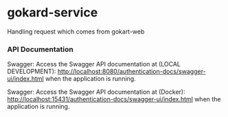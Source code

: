 # gokard-service
Handling request which comes from gokart-web

### API Documentation

Swagger: Access the Swagger API documentation
at (LOCAL DEVELOPMENT): [http://localhost:8080/authentication-docs/swagger-ui/index.html](http://localhost:8080/authentication-docs/swagger-ui/index.html) when
the application is running.

Swagger: Access the Swagger API documentation 
at (Docker): [http://localhost:15431/authentication-docs/swagger-ui/index.html](http://localhost:15431/authentication-docs/swagger-ui/index.html) when
the application is running.